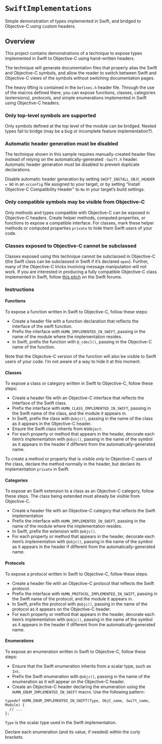 # ``SwiftImplementations``

Simple demonstration of types implemented in Swift, and bridged to Objective-C
using custom headers.

## Overview

This project contains demonstrations of a technique to expose types implemented
in Swift to Objective-C using hand-written headers.

The technique will generate documentation files that properly alias the Swift
and Objective-C symbols, and allow the reader to switch between Swift and
Objective-C views of the symbols without switching documentation pages.

The heavy lifting is contained in the `Defines.h` header file. Through the use
of the macros defined there, you can expose functions, classes, categories
(extensions), protocols, and simple enumerations implemented in Swift using
Objective-C headers.

### Only top-level symbols are supported

Only symbols defined at the top level of the module can be bridged. Nested types
fail to bridge (may be a bug or incomplete feature implementation?).

### Automatic header generation must be disabled

The technique shown in this sample requires manually-created header files
instead of relying on the automatically-generated `-Swift.h` header. Automatic
header generation must be disabled to prevent duplicate declarations.

Disable automatic header generation by setting `SWIFT_INSTALL_OBJC_HEADER = NO`
in an `xcconfig` file assigned to your target, or by setting “Install
Objective-C Compatibility Header” to `No` in your target’s build settings.

### Only compatible symbols may be visible from Objective-C

Only methods and types compatible with Objective-C can be exposed in
Objective-C headers. Create helper methods, computed properties, or functions to
expose a compatible interface. For classes, mark these helper methods or
computed properties `private` to hide them Swift users of your code.

### Classes exposed to Objective-C cannot be subclassed

Classes exposed using this technique cannot be subclassed in Objective-C (the
Swift class can be subclassed in Swift if it’s declared `open`). Further, many
of the Objective-C tricks involving message manipulation will not work. If you
are interested in producing a fully compatible Objective-C class implemented in
Swift, follow [this pitch](https://forums.swift.org/t/pitch-objective-c-implementations-in-swift/61907)
on the Swift forums.

### Instructions

#### Functions

To expose a function written in Swift to Objective-C, follow these steps:

- Create a header file with a function declaration that reflects the interface
  of the swift function.
- Prefix the interface with ``HUMN_IMPLEMENTED_IN_SWIFT``, passing in the name
  of the module where the implementation resides.
- In Swift, prefix the function with `@_cdecl()`, passing in the Objective-C
  name of the function.

Note that the Objective-C version of the function will also be visible to Swift
users of your code. I’m not aware of a way to hide it at this moment.

#### Classes

To expose a class or category written in Swift to Objective-C, follow these
steps:

- Create a header file with an Objective-C interface that reflects the 
  interface of the Swift class.
- Prefix the interface with ``HUMN_CLASS_IMPLEMENTED_IN_SWIFT``, passing in
  the Swift name of the class, and the module it appears in.
- In Swift, prefix the class with `@objc()`, passing in the name of the class
  as it appears in the Objective-C header.
- Ensure the Swift class inherits from `NSObject`.
- For each property or method that appears in the header, decorate each item’s
  implementation with `@objc()`, passing in the name of the symbol as it appears
  in the header if different from the automatically-generated name.

To create a method or property that is visible _only_ to Objective-C users of
the class, declare the method normally in the header, but declare its
implementation `private` in Swift.

#### Categories

To expose an Swift extension to a class as an Objective-C category, follow these
steps. The class being extended must already be visible from Objective-C.

- Create a header file with an Objective-C category that reflects the Swift
  implementation
- Prefix the interface with ``HUMN_IMPLEMENTED_IN_SWIFT``, passing in the name
  of the module where the implementation resides.
- In Swift, prefix the extension with `@objc()`.
- For each property or method that appears in the header, decorate each item’s
  implementation with `@objc()`, passing in the name of the symbol as it appears
  in the header if different from the automatically-generated name.

#### Protocols

To expose a protocol written in Swift to Objective-C, follow these steps:

- Create a header file with an Objective-C protocol that reflects the Swift
  protocol.
- Prefix the interface with ``HUMN_PROTOCOL_IMPLEMENTED_IN_SWIFT``, passing in
  the Swift name of the protocol, and the module it appears in.
- In Swift, prefix the protocol with `@objc()`, passing in the name of the
  protocol as it appears on the Objective-C header.
- For each property or method that appears in the header, decorate each item’s
  implementation with `@objc()`, passing in the name of the symbol as it appears
  in the header if different from the automatically-generated name.

#### Enumerations

To expose an enumeration written in Swift to Objective-C, follow these steps:

- Ensure that the Swift enumeration inherits from a scalar type, such as `Int`.
- Prefix the Swift enumeration with `@objc()`, passing in the name of the
  enumeration as it will appear on the Objective-C header.
- Create an Objective-C header declaring the enumeration using the
  ``HUMN_ENUM_IMPLEMENTED_IN_SWIFT`` macro. Use the following pattern:
```objc
typedef HUMN_ENUM_IMPLEMENTED_IN_SWIFT(Type, ObjC_name, Swift_name, Module) {
  // ... 
};
```

`Type` is the scalar type used in the Swift implementation.

Declare each enumeration (and its value, if needed) within the curly brackets.
